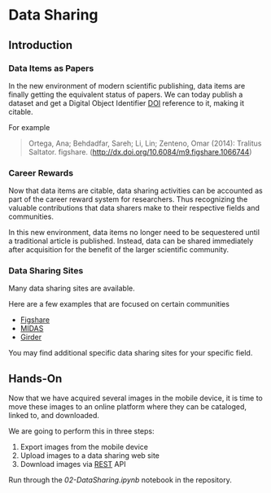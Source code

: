 # Data Sharing

## Introduction

### Data Items as Papers

In the new environment of modern scientific publishing, data items are finally
getting the equivalent status of papers. We can today publish a dataset and get
a Digital Object Identifier
[DOI](http://en.wikipedia.org/wiki/Digital_object_identifier) reference to it,
making it citable.

For example

> Ortega, Ana; Behdadfar, Sareh; Li, Lin; Zenteno, Omar (2014):
> Tralitus Saltator. figshare.
> (http://dx.doi.org/10.6084/m9.figshare.1066744)

### Career Rewards

Now that data items are citable, data sharing activities can be accounted as
part of the career reward system for researchers. Thus recognizing the valuable
contributions that data sharers make to their respective fields and communities.

In this new environment, data items no longer need to be sequestered until a
traditional article is published. Instead, data can be shared immediately after
acquisition for the benefit of the larger scientific community.

### Data Sharing Sites

Many data sharing sites are available.

Here are a few examples that are focused on certain communities

* [Figshare](http://www.figshare.com)
* [MIDAS](http://midasplatform.com)
* [Girder](http://girder.readthedocs.org/en/latest)

You may find additional specific data sharing sites for your specific field.


## Hands-On

Now that we have acquired several images in the mobile device, it is time to
move these images to an online platform where they can be cataloged, linked to,
and downloaded.

We are going to perform this in three steps:

1. Export images from the mobile device
2. Upload images to a data sharing web site
3. Download images via [REST](http://en.wikipedia.org/wiki/Representational_state_transfer) API

Run through the *02-DataSharing.ipynb* notebook in the repository.
